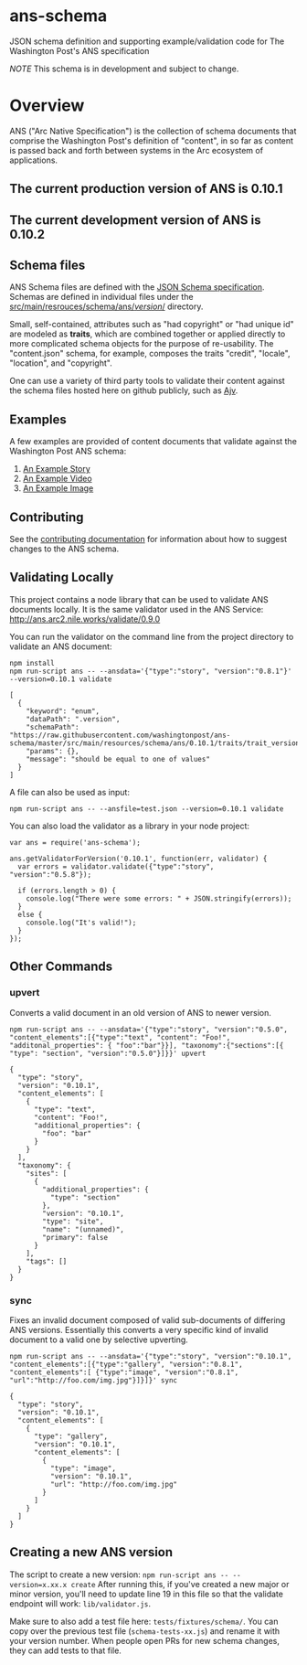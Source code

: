 # ans-schema
JSON schema definition and supporting example/validation code for The Washington Post's ANS specification

*NOTE* This schema is in development and subject to change.

# Overview
ANS ("Arc Native Specification") is the collection of schema documents that comprise the Washington Post's definition of "content", in so far as content is passed back and forth between systems in the Arc ecosystem of applications.

## The current production version of ANS is 0.10.1
## The current development version of ANS is 0.10.2

## Schema files
ANS Schema files are defined with the [JSON Schema specification](https://spacetelescope.github.io/understanding-json-schema/index.html).  Schemas are defined in individual files under the [src/main/resrouces/schema/ans/_version_/](src/main/resources/schema/ans/0.10.0/) directory.

Small, self-contained, attributes such as "had copyright" or "had unique id" are modeled as **traits**, which are combined together or applied directly to more complicated schema objects for the purpose of re-usability.  The "content.json" schema, for example, composes the traits "credit", "locale", "location", and "copyright".

One can use a variety of third party tools to validate their content against the schema files hosted here on github publicly, such as [Ajv](https://github.com/epoberezkin/ajv).


## Examples
A few examples are provided of content documents that validate against the Washington Post ANS schema:

1. [An Example Story](tests/fixtures/schema/0.10.1/story-fixture-references.json)
2. [An Example Video](tests/fixtures/schema/0.10.1/video-fixture-nationals.json)
3. [An Example Image](tests/fixtures/schema/0.10.1/image-fixture-good.json)


## Contributing

See the [contributing documentation](CONTRIBUTING.md) for information about how to suggest changes to the ANS schema.

## Validating Locally ##

This project contains a node library that can be used to validate ANS documents locally.  It is the same validator used in the ANS Service: http://ans.arc2.nile.works/validate/0.9.0

You can run the validator on the command line from the project directory to validate an ANS document:

```
npm install
npm run-script ans -- --ansdata='{"type":"story", "version":"0.8.1"}' --version=0.10.1 validate

[
  {
    "keyword": "enum",
    "dataPath": ".version",
    "schemaPath": "https://raw.githubusercontent.com/washingtonpost/ans-schema/master/src/main/resources/schema/ans/0.10.1/traits/trait_version.json/enum",
    "params": {},
    "message": "should be equal to one of values"
  }
]
```

A file can also be used as input:

```
npm run-script ans -- --ansfile=test.json --version=0.10.1 validate

```

You can also load the validator as a library in your node project:

```
var ans = require('ans-schema');

ans.getValidatorForVersion('0.10.1', function(err, validator) {
  var errors = validator.validate({"type":"story", "version":"0.5.8"});

  if (errors.length > 0) {
    console.log("There were some errors: " + JSON.stringify(errors));
  }
  else {
    console.log("It's valid!");
  }
});
```

## Other Commands ##

### upvert ###
Converts a valid document in an old version of ANS to newer version.

```
npm run-script ans -- --ansdata='{"type":"story", "version":"0.5.0", "content_elements":[{"type":"text", "content": "Foo!", "additonal_properties": { "foo":"bar"}}], "taxonomy":{"sections":[{ "type": "section", "version":"0.5.0"}]}}' upvert

{
  "type": "story",
  "version": "0.10.1",
  "content_elements": [
    {
      "type": "text",
      "content": "Foo!",
      "additional_properties": {
        "foo": "bar"
      }
    }
  ],
  "taxonomy": {
    "sites": [
      {
        "additional_properties": {
          "type": "section"
        },
        "version": "0.10.1",
        "type": "site",
        "name": "(unnamed)",
        "primary": false
      }
    ],
    "tags": []
  }
}
```

### sync ###

Fixes an invalid document composed of valid sub-documents of differing ANS versions. Essentially this converts a very specific kind of invalid document to a valid one by selective upverting.

```
npm run-script ans -- --ansdata='{"type":"story", "version":"0.10.1", "content_elements":[{"type":"gallery", "version":"0.8.1", "content_elements":[ {"type":"image", "version":"0.8.1", "url":"http://foo.com/img.jpg"}]}]}' sync

{
  "type": "story",
  "version": "0.10.1",
  "content_elements": [
    {
      "type": "gallery",
      "version": "0.10.1",
      "content_elements": [
        {
          "type": "image",
          "version": "0.10.1",
          "url": "http://foo.com/img.jpg"
        }
      ]
    }
  ]
}
```
## Creating a new ANS version
The script to create a new version: `npm run-script ans -- --version=x.xx.x create`
After running this, if you've created a new major or minor version, you'll need to update line 19 in this file so that the validate endpoint will work: `lib/validator.js`.

Make sure to also add a test file here: `tests/fixtures/schema/`. You can copy over the previous test file (`schema-tests-xx.js`) and rename it with your version number. When people open PRs for new schema changes, they can add tests to that file.
